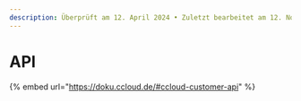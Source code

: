 ```yaml
---
description: Überprüft am 12. April 2024 • Zuletzt bearbeitet am 12. November 2024
---
```


# API

{% embed url="https://doku.ccloud.de/#ccloud-customer-api" %}
